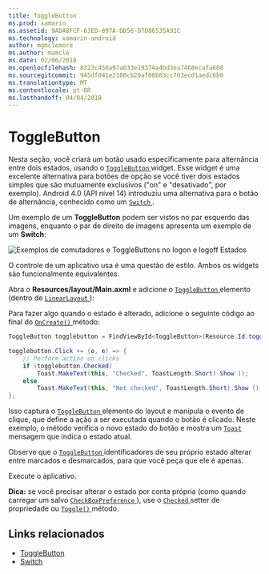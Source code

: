 ```yaml
---
title: ToggleButton
ms.prod: xamarin
ms.assetid: 9ADA8FCF-63ED-897A-DD56-D7D86535A92C
ms.technology: xamarin-android
author: mgmclemore
ms.author: mamcle
ms.date: 02/06/2018
ms.openlocfilehash: 8323c456a97a033e19374a4bd3ea7468ecafa608
ms.sourcegitcommit: 945df041e2180cb20af08b83cc703ecd1aedc6b0
ms.translationtype: MT
ms.contentlocale: pt-BR
ms.lasthandoff: 04/04/2018
---
```

# <a name="togglebutton"></a>ToggleButton

Nesta seção, você criará um botão usado especificamente para alternância entre dois estados, usando o [ `ToggleButton` ](https://developer.xamarin.com/api/type/Android.Widget.ToggleButton/) widget. Esse widget é uma excelente alternativa para botões de opção se você tiver dois estados simples que são mutuamente exclusivos ("on" e "desativado", por exemplo). Android 4.0 (API nível 14) introduziu uma alternativa para o botão de alternância, conhecido como um [ `Switch` ](https://developer.xamarin.com/api/type/Android.Widget.Switch/).

Um exemplo de um **ToggleButton** podem ser vistos no par esquerdo das imagens, enquanto o par de direito de imagens apresenta um exemplo de um **Switch**:

![Exemplos de comutadores e ToggleButtons no logon e logoff Estados](toggle-button-images/togglebutton-switch.png)  

O controle de um aplicativo usa é uma questão de estilo. Ambos os widgets são funcionalmente equivalentes.

Abra o **Resources/layout/Main.axml** e adicione o [ `ToggleButton` ](https://developer.xamarin.com/api/type/Android.Widget.ToggleButton/) elemento (dentro de [ `LinearLayout` ](https://developer.xamarin.com/api/type/Android.Widget.LinearLayout/)):

Para fazer algo quando o estado é alterado, adicione o seguinte código ao final do [ `OnCreate()` ](https://developer.xamarin.com/api/member/Android.App.Activity.OnCreate/p/Android.OS.Bundle/Android.OS.PersistableBundle) método:

```csharp
ToggleButton togglebutton = FindViewById<ToggleButton>(Resource.Id.togglebutton);

togglebutton.Click += (o, e) => {
    // Perform action on clicks
    if (togglebutton.Checked)
        Toast.MakeText(this, "Checked", ToastLength.Short).Show ();
    else
        Toast.MakeText(this, "Not checked", ToastLength.Short).Show ();
};
```

Isso captura o [ `ToggleButton` ](https://developer.xamarin.com/api/type/Android.Widget.ToggleButton/) elemento do layout e manipula o evento de clique, que define a ação a ser executada quando o botão é clicado. Neste exemplo, o método verifica o novo estado do botão e mostra um [ `Toast` ](https://developer.xamarin.com/api/type/Android.Widget.Toast/) mensagem que indica o estado atual.

Observe que o [ `ToggleButton` ](https://developer.xamarin.com/api/type/Android.Widget.ToggleButton/) identificadores de seu próprio estado alterar entre marcados e desmarcados, para que você peça que ele é apenas.

Execute o aplicativo.


**Dica:** se você precisar alterar o estado por conta própria (como quando carregar um salvo [ `CheckBoxPreference` ](https://developer.xamarin.com/api/type/Android.Preferences.CheckBoxPreference/)), use o [ `Checked` ](https://developer.xamarin.com/api/property/Android.Widget.CompoundButton.Checked/) setter de propriedade ou [ `Toggle()` ](https://developer.xamarin.com/api/member/Android.Widget.CompoundButton.Toggle/) método.


## <a name="related-links"></a>Links relacionados

- [ToggleButton](http://developer.android.com/reference/android/widget/ToggleButton.html)
- [Switch](http://developer.android.com/reference/android/widget/Switch.html)
